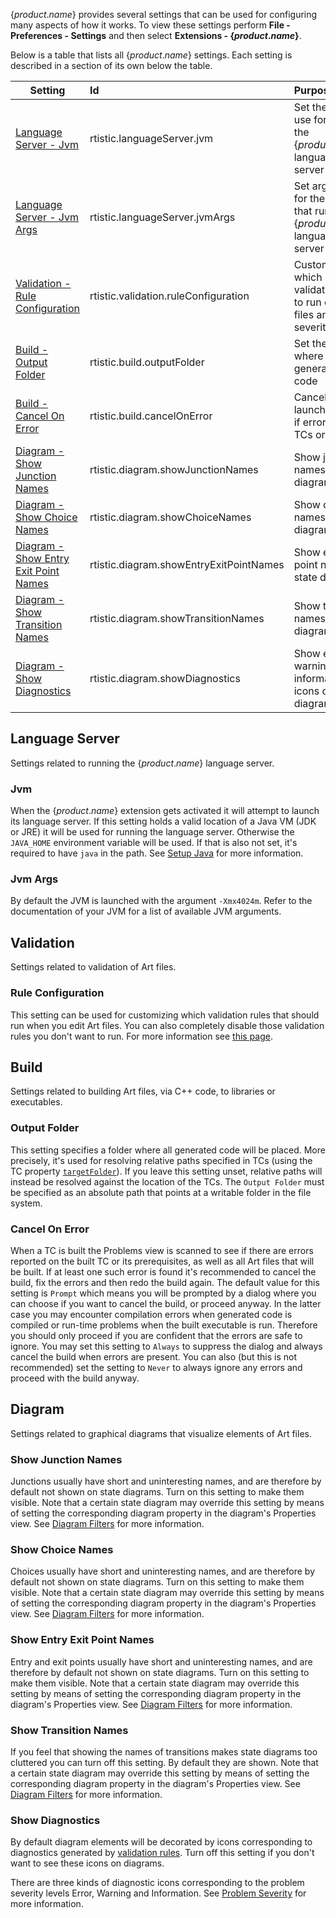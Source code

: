 {$product.name$} provides several settings that can be used for configuring many aspects of how it works. To view these settings perform **File - Preferences - Settings** and then select **Extensions - {$product.name$}**.

Below is a table that lists all {$product.name$} settings. Each setting is described in a section of its own below the table.

<p id="settings"/>

| Setting | Id | Purpose | 
|----------|:-------------|:-------------|
| [Language Server - Jvm](#jvm) | rtistic.languageServer.jvm | Set the JVM to use for running the {$product.name$} language server
| [Language Server - Jvm Args](#jvm-args) | rtistic.languageServer.jvmArgs | Set arguments for the JVM that runs the {$product.name$} language server
| [Validation - Rule Configuration](#rule-configuration) | rtistic.validation.ruleConfiguration | Customize which validation rules to run on Art files and their severity
| [Build - Output Folder](#output-folder) | rtistic.build.outputFolder | Set the location where to place generated code
| [Build - Cancel On Error](#cancel-on-error) | rtistic.build.cancelOnError | Cancel a launched build if errors exist in TCs or Art files
| [Diagram - Show Junction Names](#show-junction-names) | rtistic.diagram.showJunctionNames | Show junction names on state diagrams
| [Diagram - Show Choice Names](#show-choice-names) | rtistic.diagram.showChoiceNames | Show choice names on state diagrams
| [Diagram - Show Entry Exit Point Names](#show-entry-exit-point-names) | rtistic.diagram.showEntryExitPointNames | Show entry/exit point names on state diagrams
| [Diagram - Show Transition Names](#show-transition-names) | rtistic.diagram.showTransitionNames | Show transition names on state diagrams
| [Diagram - Show Diagnostics](#show-diagnostics) | rtistic.diagram.showDiagnostics | Show error, warning and information icons on diagrams

## Language Server
Settings related to running the {$product.name$} language server.

### Jvm
When the {$product.name$} extension gets activated it will attempt to launch its language server. If this setting holds a valid location of a Java VM (JDK or JRE) it will be used for running the language server. Otherwise the `JAVA_HOME` environment variable will be used. If that is also not set, it's required to have `java` in the path. See [Setup Java](installing.md#setup-java) for more information.

### Jvm Args
By default the JVM is launched with the argument `-Xmx4024m`. Refer to the documentation of your JVM for a list of available JVM arguments.

## Validation
Settings related to validation of Art files.

### Rule Configuration
This setting can be used for customizing which validation rules that should run when you edit Art files. You can also completely disable those validation rules you don't want to run. For more information see [this page](validation.md#configuring-validation).

## Build
Settings related to building Art files, via C++ code, to libraries or executables.

### Output Folder
This setting specifies a folder where all generated code will be placed. More precisely, it's used for resolving relative paths specified in TCs (using the TC property [`targetFolder`](building/transformation-configurations.md#targetfolder)). If you leave this setting unset, relative paths will instead be resolved against the location of the TCs. The `Output Folder` must be specified as an absolute path that points at a writable folder in the file system.

### Cancel On Error
When a TC is built the Problems view is scanned to see if there are errors reported on the built TC or its prerequisites, as well as all Art files that will be built. If at least one such error is found it's recommended to cancel the build, fix the errors and then redo the build again. The default value for this setting is `Prompt` which means you will be prompted by a dialog where you can choose if you want to cancel the build, or proceed anyway. In the latter case you may encounter compilation errors when generated code is compiled or run-time problems when the built executable is run. Therefore you should only proceed if you are confident that the errors are safe to ignore. You may set this setting to `Always` to suppress the dialog and always cancel the build when errors are present. You can also (but this is not recommended) set the setting to `Never` to always ignore any errors and proceed with the build anyway.

## Diagram
Settings related to graphical diagrams that visualize elements of Art files.

### Show Junction Names
Junctions usually have short and uninteresting names, and are therefore by default not shown on state diagrams. Turn on this setting to make them visible. Note that a certain state diagram may override this setting by means of setting the corresponding diagram property in the diagram's Properties view. See [Diagram Filters](working-with-art/diagrams.md#diagram-filters) for more information.

### Show Choice Names
Choices usually have short and uninteresting names, and are therefore by default not shown on state diagrams. Turn on this setting to make them visible. Note that a certain state diagram may override this setting by means of setting the corresponding diagram property in the diagram's Properties view. See [Diagram Filters](working-with-art/diagrams.md#diagram-filters) for more information.

### Show Entry Exit Point Names
Entry and exit points usually have short and uninteresting names, and are therefore by default not shown on state diagrams. Turn on this setting to make them visible. Note that a certain state diagram may override this setting by means of setting the corresponding diagram property in the diagram's Properties view. See [Diagram Filters](working-with-art/diagrams.md#diagram-filters) for more information.

### Show Transition Names
If you feel that showing the names of transitions makes state diagrams too cluttered you can turn off this setting. By default they are shown. Note that a certain state diagram may override this setting by means of setting the corresponding diagram property in the diagram's Properties view. See [Diagram Filters](working-with-art/diagrams.md#diagram-filters) for more information.

### Show Diagnostics
By default diagram elements will be decorated by icons corresponding to diagnostics generated by [validation rules](validation.md#validation-rules). Turn off this setting if you don't want to see these icons on diagrams.

There are three kinds of diagnostic icons corresponding to the problem severity levels Error, Warning and Information. See [Problem Severity](validation.md#problem-severity) for more information.